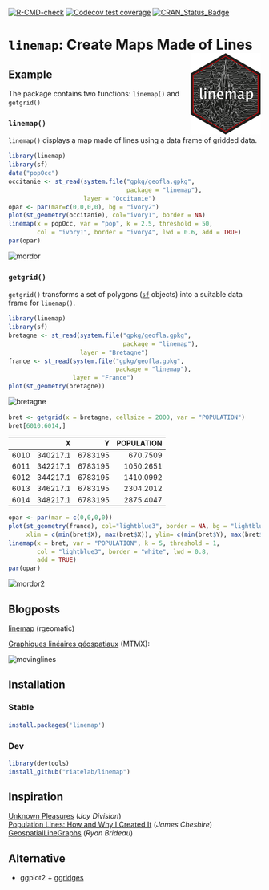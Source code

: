 [![R-CMD-check](https://github.com/riatelab/linemap/workflows/R-CMD-check/badge.svg)](https://github.com/riatelab/linemap/actions)
[![Codecov test coverage](https://codecov.io/gh/riatelab/linemap/branch/master/graph/badge.svg)](https://codecov.io/gh/riatelab/linemap?branch=master)
[![CRAN_Status_Badge](https://www.r-pkg.org/badges/version-ago/linemap)](https://cran.r-project.org/package=linemap)  

# `linemap`: Create Maps Made of Lines <img src="man/figures/logo.png" align="right" width="140"/>

## Example

The package contains two functions: `linemap()` and `getgrid()`

### `linemap()` 

`linemap()` displays a map made of lines using a data frame of gridded data.

```r
library(linemap)
library(sf)
data("popOcc")
occitanie <- st_read(system.file("gpkg/geofla.gpkg", 
                                 package = "linemap"),
                     layer = "Occitanie")
opar <- par(mar=c(0,0,0,0), bg = "ivory2")
plot(st_geometry(occitanie), col="ivory1", border = NA)
linemap(x = popOcc, var = "pop", k = 2.5, threshold = 50,
        col = "ivory1", border = "ivory4", lwd = 0.6, add = TRUE)
par(opar)
```

![mordor](https://raw.githubusercontent.com/riatelab/linemap/master/img/mordor.png)


### `getgrid()` 

`getgrid()` transforms a set of polygons ([`sf`](https://github.com/r-spatial/sf) objects) into a suitable data frame for `linemap()`. 


```r
library(linemap)
library(sf)
bretagne <- st_read(system.file("gpkg/geofla.gpkg", 
                                package = "linemap"),
                    layer = "Bretagne")
france <- st_read(system.file("gpkg/geofla.gpkg", 
                              package = "linemap"),
                  layer = "France")
plot(st_geometry(bretagne))
```
![bretagne](https://raw.githubusercontent.com/riatelab/linemap/master/img/bret.png)
```r
bret <- getgrid(x = bretagne, cellsize = 2000, var = "POPULATION")
bret[6010:6014,]
```
|     |        X|       Y| POPULATION|
|:----|--------:|-------:|----------:|
|6010 | 340217.1| 6783195|   670.7509|
|6011 | 342217.1| 6783195|  1050.2651|
|6012 | 344217.1| 6783195|  1410.0992|
|6013 | 346217.1| 6783195|  2304.2012|
|6014 | 348217.1| 6783195|  2875.4047|



```r
opar <- par(mar = c(0,0,0,0))
plot(st_geometry(france), col="lightblue3", border = NA, bg = "lightblue2",
     xlim = c(min(bret$X), max(bret$X)), ylim= c(min(bret$Y), max(bret$Y)))
linemap(x = bret, var = "POPULATION", k = 5, threshold = 1,
        col = "lightblue3", border = "white", lwd = 0.8,
        add = TRUE)
par(opar)
```

![mordor2](https://raw.githubusercontent.com/riatelab/linemap/master/img/mordor2.png)

## Blogposts

[linemap](https://rgeomatic.hypotheses.org/1156) (rgeomatic)

[Graphiques linéaires géospatiaux](https://mtmx.github.io/blog/carto_lignes/) (MTMX):

![movinglines](https://mtmx.github.io/blog/carto_lignes_files/figure-html/lyon_pop-1.png)


## Installation


### Stable
```r
install.packages('linemap')
```
### Dev
```r
library(devtools)
install_github("riatelab/linemap")
```


## Inspiration 
[Unknown Pleasures](https://en.wikipedia.org/wiki/Unknown_Pleasures) (*Joy Division*)  
[Population Lines: How and Why I Created It](https://jcheshire.com/featured-maps/population-lines-how-and-why-i-created-it/) (*James Cheshire*)  
[GeospatialLineGraphs](https://github.com/Brideau/GeospatialLineGraphs) (*Ryan Brideau*)  


## Alternative

* ggplot2 + [ggridges](https://CRAN.R-project.org/package=ggridges)

